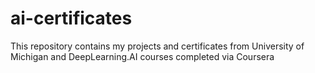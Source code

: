 # ai-certificates
This repository contains my projects and certificates from University of Michigan and DeepLearning.AI courses completed via Coursera
